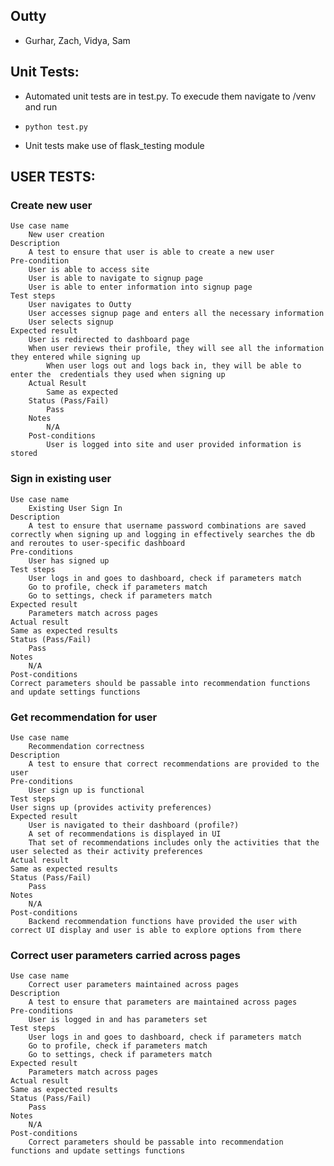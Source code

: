 ## Outty
* Gurhar, Zach, Vidya, Sam

## Unit Tests:

* Automated unit tests are in test.py. To execude them navigate to /venv and run

* ``` python test.py ```

* Unit tests make use of flask_testing module

## USER TESTS:
### Create new user 
    Use case name
	    New user creation
    Description
        A test to ensure that user is able to create a new user
    Pre-condition
        User is able to access site
        User is able to navigate to signup page
        User is able to enter information into signup page
    Test steps
        User navigates to Outty
        User accesses signup page and enters all the necessary information
        User selects signup
    Expected result
        User is redirected to dashboard page
        When user reviews their profile, they will see all the information they entered while signing up
            When user logs out and logs back in, they will be able to enter the  credentials they used when signing up
        Actual Result
            Same as expected
        Status (Pass/Fail)
            Pass
        Notes
            N/A
        Post-conditions
            User is logged into site and user provided information is stored

### Sign in existing user 
	Use case name
        Existing User Sign In
    Description
        A test to ensure that username password combinations are saved correctly when signing up and logging in effectively searches the db and reroutes to user-specific dashboard
    Pre-conditions
        User has signed up
    Test steps
        User logs in and goes to dashboard, check if parameters match
        Go to profile, check if parameters match
        Go to settings, check if parameters match
    Expected result
        Parameters match across pages
    Actual result
    Same as expected results
    Status (Pass/Fail)
        Pass
    Notes
        N/A
    Post-conditions
    Correct parameters should be passable into recommendation functions and update settings functions

### Get recommendation for user 
    Use case name
        Recommendation correctness
    Description
        A test to ensure that correct recommendations are provided to the user
    Pre-conditions
        User sign up is functional
    Test steps
    User signs up (provides activity preferences)
    Expected result
        User is navigated to their dashboard (profile?) 
        A set of recommendations is displayed in UI 
        That set of recommendations includes only the activities that the user selected as their activity preferences
    Actual result
    Same as expected results
    Status (Pass/Fail)
        Pass
    Notes
        N/A
    Post-conditions
        Backend recommendation functions have provided the user with correct UI display and user is able to explore options from there


### Correct user parameters carried across pages
    Use case name
        Correct user parameters maintained across pages
    Description
        A test to ensure that parameters are maintained across pages
    Pre-conditions
        User is logged in and has parameters set
    Test steps
        User logs in and goes to dashboard, check if parameters match
        Go to profile, check if parameters match
        Go to settings, check if parameters match
    Expected result
        Parameters match across pages
    Actual result
    Same as expected results
    Status (Pass/Fail)
        Pass
    Notes
        N/A
    Post-conditions
        Correct parameters should be passable into recommendation functions and update settings functions
